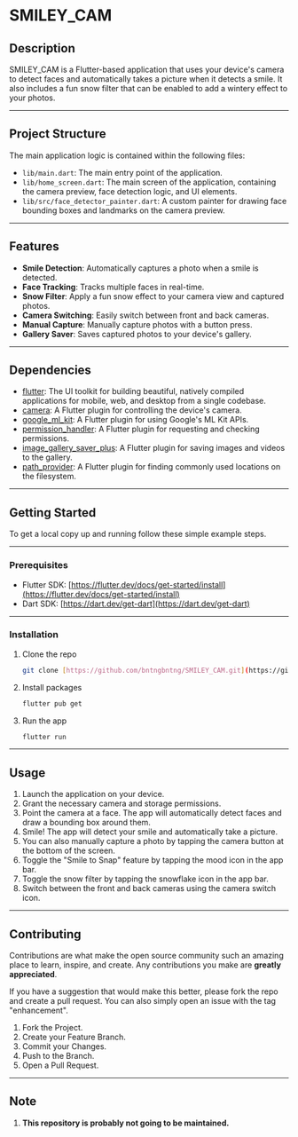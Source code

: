# SMILEY_CAM

## Description

SMILEY_CAM is a Flutter-based application that uses your device's camera to detect faces and automatically takes a picture when it detects a smile. It also includes a fun snow filter that can be enabled to add a wintery effect to your photos.

---
## Project Structure

The main application logic is contained within the following files:

* `lib/main.dart`: The main entry point of the application.
* `lib/home_screen.dart`: The main screen of the application, containing the camera preview, face detection logic, and UI elements.
* `lib/src/face_detector_painter.dart`: A custom painter for drawing face bounding boxes and landmarks on the camera preview.

---
## Features

* **Smile Detection**: Automatically captures a photo when a smile is detected.
* **Face Tracking**: Tracks multiple faces in real-time.
* **Snow Filter**: Apply a fun snow effect to your camera view and captured photos.
* **Camera Switching**: Easily switch between front and back cameras.
* **Manual Capture**: Manually capture photos with a button press.
* **Gallery Saver**: Saves captured photos to your device's gallery.

---
## Dependencies

* [flutter](https://flutter.dev/): The UI toolkit for building beautiful, natively compiled applications for mobile, web, and desktop from a single codebase.
* [camera](https://pub.dev/packages/camera): A Flutter plugin for controlling the device's camera.
* [google_ml_kit](https://pub.dev/packages/google_ml_kit): A Flutter plugin for using Google's ML Kit APIs.
* [permission_handler](https://pub.dev/packages/permission_handler): A Flutter plugin for requesting and checking permissions.
* [image_gallery_saver_plus](https://pub.dev/packages/image_gallery_saver_plus): A Flutter plugin for saving images and videos to the gallery.
* [path_provider](https://pub.dev/packages/path_provider): A Flutter plugin for finding commonly used locations on the filesystem.

---
## Getting Started

To get a local copy up and running follow these simple example steps.

---
### Prerequisites

* Flutter SDK: [https://flutter.dev/docs/get-started/install](https://flutter.dev/docs/get-started/install)
* Dart SDK: [https://dart.dev/get-dart](https://dart.dev/get-dart)

---
### Installation

1.  Clone the repo
    ```sh
    git clone [https://github.com/bntngbntng/SMILEY_CAM.git](https://github.com/bntngbntng/SMILEY_CAM.git)
    ```
2.  Install packages
    ```sh
    flutter pub get
    ```
3.  Run the app
    ```sh
    flutter run
    ```

---
## Usage

1.  Launch the application on your device.
2.  Grant the necessary camera and storage permissions.
3.  Point the camera at a face. The app will automatically detect faces and draw a bounding box around them.
4.  Smile! The app will detect your smile and automatically take a picture.
5.  You can also manually capture a photo by tapping the camera button at the bottom of the screen.
6.  Toggle the "Smile to Snap" feature by tapping the mood icon in the app bar.
7.  Toggle the snow filter by tapping the snowflake icon in the app bar.
8.  Switch between the front and back cameras using the camera switch icon.

---
## Contributing

Contributions are what make the open source community such an amazing place to learn, inspire, and create. Any contributions you make are **greatly appreciated**.

If you have a suggestion that would make this better, please fork the repo and create a pull request. You can also simply open an issue with the tag "enhancement".

1.  Fork the Project.
2.  Create your Feature Branch.
3.  Commit your Changes.
4.  Push to the Branch.
5.  Open a Pull Request.

---
## Note
1. **This repository is probably not going to be maintained.**
